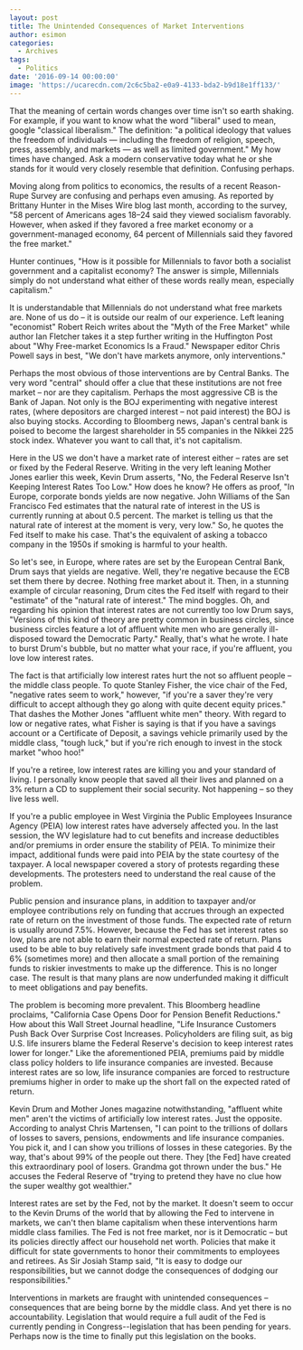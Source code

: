 ```yaml
---
layout: post
title: The Unintended Consequences of Market Interventions
author: esimon
categories:
  - Archives
tags:
  - Politics
date: '2016-09-14 00:00:00'
image: 'https://ucarecdn.com/2c6c5ba2-e0a9-4133-bda2-b9d18e1ff133/'
---
```

That the meaning of certain words changes over time isn't so earth shaking. For example, if you want to know what the word "liberal" used to mean, google "classical liberalism." The definition: "a political ideology that values the freedom of individuals — including the freedom of religion, speech, press, assembly, and markets — as well as limited government." My how times have changed. Ask a modern conservative today what he or she stands for it would very closely resemble that definition. Confusing perhaps. 

Moving along from politics to economics, the results of a recent Reason-Rupe Survey are confusing and perhaps even amusing. As reported by Brittany Hunter in the Mises Wire blog last month, according to the survey, "58 percent of Americans ages 18–24 said they viewed socialism favorably. However, when asked if they favored a free market economy or a government-managed economy, 64 percent of Millennials said they favored the free market."

Hunter continues, "How is it possible for Millennials to favor both a socialist government and a capitalist economy? The answer is simple, Millennials simply do not understand what either of these words really mean, especially capitalism." 

It is understandable that Millennials do not understand what free markets are. None of us do – it is outside our realm of our experience. Left leaning "economist" Robert Reich writes about the "Myth of the Free Market" while author Ian Fletcher takes it a step further writing in the Huffington Post about "Why Free-market Economics Is a Fraud." Newspaper editor Chris Powell says in best, "We don't have markets anymore, only interventions." 

Perhaps the most obvious of those interventions are by Central Banks. The very word "central" should offer a clue that these institutions are not free market – nor are they capitalism. Perhaps the most aggressive CB is the Bank of Japan. Not only is the BOJ experimenting with negative interest rates, (where depositors are charged interest – not paid interest) the BOJ is also buying stocks. According to Bloomberg news, Japan's central bank is poised to become the largest shareholder in 55 companies in the Nikkei 225 stock index. Whatever you want to call that, it's not capitalism. 

Here in the US we don't have a market rate of interest either – rates are set or fixed by the Federal Reserve. Writing in the very left leaning Mother Jones earlier this week, Kevin Drum asserts, "No, the Federal Reserve Isn't Keeping Interest Rates Too Low." How does he know? He offers as proof, "In Europe, corporate bonds yields are now negative. John Williams of the San Francisco Fed estimates that the natural rate of interest in the US is currently running at about 0.5 percent. The market is telling us that the natural rate of interest at the moment is very, very low." So, he quotes the Fed itself to make his case. That's the equivalent of asking a tobacco company in the 1950s if smoking is harmful to your health. 

So let's see, in Europe, where rates are set by the European Central Bank, Drum says that yields are negative. Well, they're negative because the ECB set them there by decree. Nothing free market about it. Then, in a stunning example of circular reasoning, Drum cites the Fed itself with regard to their "estimate" of the "natural rate of interest." The mind boggles. Oh, and regarding his opinion that interest rates are not currently too low Drum says, "Versions of this kind of theory are pretty common in business circles, since business circles feature a lot of affluent white men who are generally ill-disposed toward the Democratic Party." Really, that's what he wrote. I hate to burst Drum's bubble, but no matter what your race, if you're affluent, you love low interest rates. 

The fact is that artificially low interest rates hurt the not so affluent people – the middle class people. To quote Stanley Fisher, the vice chair of the Fed, "negative rates seem to work," however, "if you're a saver they're very difficult to accept although they go along with quite decent equity prices." That dashes the Mother Jones "affluent white men" theory. With regard to low or negative rates, what Fisher is saying is that if you have a savings account or a Certificate of Deposit, a savings vehicle primarily used by the middle class, "tough luck," but if you're rich enough to invest in the stock market "whoo hoo!"

If you're a retiree, low interest rates are killing you and your standard of living. I personally know people that saved all their lives and planned on a 3% return a CD to supplement their social security. Not happening – so they live less well. 

If you're a public employee in West Virginia the Public Employees Insurance Agency (PEIA) low interest rates have adversely affected you. In the last session, the WV legislature had to cut benefits and increase deductibles and/or premiums in order ensure the stability of PEIA. To minimize their impact, additional funds were paid into PEIA by the state courtesy of the taxpayer. A local newspaper covered a story of protests regarding these developments. The protesters need to understand the real cause of the problem. 

Public pension and insurance plans, in addition to taxpayer and/or employee contributions rely on funding that accrues through an expected rate of return on the investment of those funds. The expected rate of return is usually around 7.5%. However, because the Fed has set interest rates so low, plans are not able to earn their normal expected rate of return. Plans used to be able to buy relatively safe investment grade bonds that paid 4 to 6% (sometimes more) and then allocate a small portion of the remaining funds to riskier investments to make up the difference. This is no longer case. The result is that many plans are now underfunded making it difficult to meet obligations and pay benefits. 

The problem is becoming more prevalent. This Bloomberg headline proclaims, "California Case Opens Door for Pension Benefit Reductions." How about this Wall Street Journal headline, "Life Insurance Customers Push Back Over Surprise Cost Increases. Policyholders are filing suit, as big U.S. life insurers blame the Federal Reserve's decision to keep interest rates lower for longer." Like the aforementioned PEIA, premiums paid by middle class policy holders to life insurance companies are invested. Because interest rates are so low, life insurance companies are forced to restructure premiums higher in order to make up the short fall on the expected rated of return. 

Kevin Drum and Mother Jones magazine notwithstanding, "affluent white men" aren't the victims of artificially low interest rates. Just the opposite. According to analyst Chris Martensen, "I can point to the trillions of dollars of losses to savers, pensions, endowments and life insurance companies. You pick it, and I can show you trillions of losses in these categories. By the way, that's about 99% of the people out there. They [the Fed] have created this extraordinary pool of losers. Grandma got thrown under the bus." He accuses the Federal Reserve of "trying to pretend they have no clue how the super wealthy got wealthier."

Interest rates are set by the Fed, not by the market. It doesn't seem to occur to the Kevin Drums of the world that by allowing the Fed to intervene in markets, we can't then blame capitalism when these interventions harm middle class families. The Fed is not free market, nor is it Democratic – but its policies directly affect our household net worth. Policies that make it difficult for state governments to honor their commitments to employees and retirees. As Sir Josiah Stamp said, "It is easy to dodge our responsibilities, but we cannot dodge the consequences of dodging our responsibilities." 

Interventions in markets are fraught with unintended consequences – consequences that are being borne by the middle class. And yet there is no accountability. Legislation that would require a full audit of the Fed is currently pending in Congress--legislation that has been pending for years. Perhaps now is the time to finally put this legislation on the books. 

